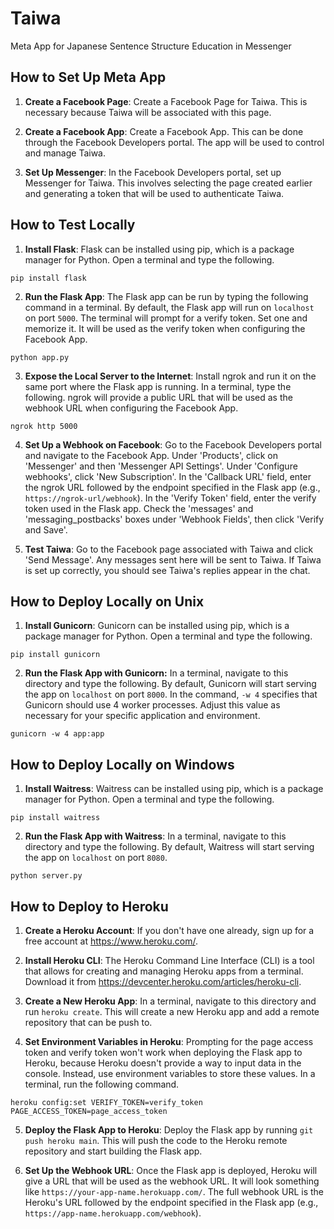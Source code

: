 # Taiwa
Meta App for Japanese Sentence Structure Education in Messenger

## How to Set Up Meta App

1. **Create a Facebook Page**: Create a Facebook Page for Taiwa. This is necessary because Taiwa will be associated with this page.

2. **Create a Facebook App**: Create a Facebook App. This can be done through the Facebook Developers portal. The app will be used to control and manage Taiwa.

3. **Set Up Messenger**: In the Facebook Developers portal, set up Messenger for Taiwa. This involves selecting the page created earlier and generating a token that will be used to authenticate Taiwa.

## How to Test Locally

1. **Install Flask**: Flask can be installed using pip, which is a package manager for Python. Open a terminal and type the following.

```
pip install flask
```

2. **Run the Flask App**: The Flask app can be run by typing the following command in a terminal. By default, the Flask app will run on `localhost` on port `5000`. The terminal will prompt for a verify token. Set one and memorize it. It will be used as the verify token when configuring the Facebook App.

```
python app.py
```

3. **Expose the Local Server to the Internet**: Install ngrok and run it on the same port where the Flask app is running. In a terminal, type the following. ngrok will provide a public URL that will be used as the webhook URL when configuring the Facebook App.

```
ngrok http 5000
```

4. **Set Up a Webhook on Facebook**: Go to the Facebook Developers portal and navigate to the Facebook App. Under 'Products', click on 'Messenger' and then 'Messenger API Settings'. Under 'Configure webhooks', click 'New Subscription'. In the 'Callback URL' field, enter the ngrok URL followed by the endpoint specified in the Flask app (e.g., `https://ngrok-url/webhook`). In the 'Verify Token' field, enter the verify token used in the Flask app. Check the 'messages' and 'messaging_postbacks' boxes under 'Webhook Fields', then click 'Verify and Save'.

5. **Test Taiwa**: Go to the Facebook page associated with Taiwa and click 'Send Message'. Any messages sent here will be sent to Taiwa. If Taiwa is set up correctly, you should see Taiwa's replies appear in the chat.

## How to Deploy Locally on Unix

1. **Install Gunicorn**: Gunicorn can be installed using pip, which is a package manager for Python. Open a terminal and type the following.

```
pip install gunicorn
```

2. **Run the Flask App with Gunicorn:** In a terminal, navigate to this directory and type the following. By default, Gunicorn will start serving the app on `localhost` on port `8000`. In the command, `-w 4` specifies that Gunicorn should use 4 worker processes. Adjust this value as necessary for your specific application and environment.

```
gunicorn -w 4 app:app
```

## How to Deploy Locally on Windows

1. **Install Waitress**: Waitress can be installed using pip, which is a package manager for Python. Open a terminal and type the following.

```
pip install waitress
```

2. **Run the Flask App with Waitress**: In a terminal, navigate to this directory and type the following. By default, Waitress will start serving the app on `localhost` on port `8080`.

```
python server.py
```

## How to Deploy to Heroku

1. **Create a Heroku Account**: If you don't have one already, sign up for a free account at https://www.heroku.com/.

2. **Install Heroku CLI**: The Heroku Command Line Interface (CLI) is a tool that allows for creating and managing Heroku apps from a terminal. Download it from https://devcenter.heroku.com/articles/heroku-cli.

3. **Create a New Heroku App**: In a terminal, navigate to this directory and run `heroku create`. This will create a new Heroku app and add a remote repository that can be push to.

4. **Set Environment Variables in Heroku**: Prompting for the page access token and verify token won't work when deploying the Flask app to Heroku, because Heroku doesn't provide a way to input data in the console. Instead, use environment variables to store these values. In a terminal, run the following command.

```
heroku config:set VERIFY_TOKEN=verify_token PAGE_ACCESS_TOKEN=page_access_token
```

5. **Deploy the Flask App to Heroku**: Deploy the Flask app by running `git push heroku main`. This will push the code to the Heroku remote repository and start building the Flask app.

6. **Set Up the Webhook URL**: Once the Flask app is deployed, Heroku will give a URL that will be used as the webhook URL. It will look something like `https://your-app-name.herokuapp.com/`. The full webhook URL is the Heroku's URL followed by the endpoint specified in the Flask app (e.g., `https://app-name.herokuapp.com/webhook`).